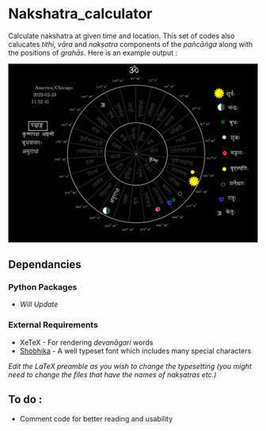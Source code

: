 # Nakshatra_calculator
Calculate nakshatra at given time and location. This set of codes also calucates _tithi_, _v&#x101;ra_ and _naks&#803;atra_ components of the _pa&ntilde;c&#x101;&#x1E45;ga_ along with the positions of _grah&#x101;s_. Here is an example output :

<p align="center">
<img src="https://github.com/arvindb95/Nakshatra_calculator/blob/master/nakshatra_at_test_time.png" title="Sample nakshatra calculation" />
</p>

## Dependancies

### Python Packages 
- _Will Update_
### External Requirements
- XeTeX - For rendering _devan&#x101;gari_ words 
- [Shobhika](https://ctan.org/tex-archive/fonts/shobhika?lang=en) - A well typeset font which includes many special characters  

_Edit the LaTeX preamble as you wish to change the typesetting (you might need to change the files that have the names of naks&#803;atras etc.)_

## To do :
- Comment code for better reading and usability

